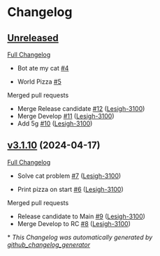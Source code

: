 # Changelog

## [Unreleased](https://github.com/Lesigh-3100/clone-fastlane-bot/tree/HEAD)

[Full Changelog](https://github.com/Lesigh-3100/clone-fastlane-bot/compare/v3.1.10...HEAD)

- Bot ate my cat [\#4](https://github.com/Lesigh-3100/clone-fastlane-bot/issues/4)

- World Pizza [\#5](https://github.com/Lesigh-3100/clone-fastlane-bot/issues/5)

Merged pull requests

- Merge Release candidate [\#12](https://github.com/Lesigh-3100/clone-fastlane-bot/pull/12) ([Lesigh-3100](https://github.com/Lesigh-3100))
- Merge Develop [\#11](https://github.com/Lesigh-3100/clone-fastlane-bot/pull/11) ([Lesigh-3100](https://github.com/Lesigh-3100))
- Add 5g [\#10](https://github.com/Lesigh-3100/clone-fastlane-bot/pull/10) ([Lesigh-3100](https://github.com/Lesigh-3100))

## [v3.1.10](https://github.com/Lesigh-3100/clone-fastlane-bot/tree/v3.1.10) (2024-04-17)

[Full Changelog](https://github.com/Lesigh-3100/clone-fastlane-bot/compare/8ba1c6eebf13a8ff8e550cb28ea86e7e286e4e43...v3.1.10)

- Solve cat problem [\#7](https://github.com/Lesigh-3100/clone-fastlane-bot/pull/7) ([Lesigh-3100](https://github.com/Lesigh-3100))

- Print pizza on start [\#6](https://github.com/Lesigh-3100/clone-fastlane-bot/pull/6) ([Lesigh-3100](https://github.com/Lesigh-3100))

Merged pull requests

- Release candidate to Main [\#9](https://github.com/Lesigh-3100/clone-fastlane-bot/pull/9) ([Lesigh-3100](https://github.com/Lesigh-3100))
- Merge Develop to RC [\#8](https://github.com/Lesigh-3100/clone-fastlane-bot/pull/8) ([Lesigh-3100](https://github.com/Lesigh-3100))



\* *This Changelog was automatically generated by [github_changelog_generator](https://github.com/github-changelog-generator/github-changelog-generator)*
